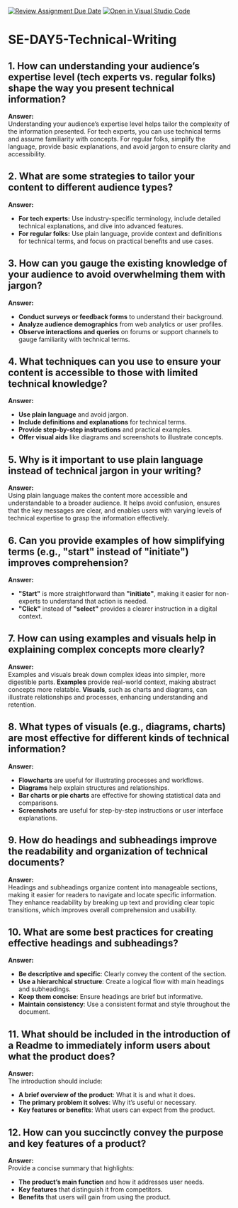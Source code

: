 [![Review Assignment Due Date](https://classroom.github.com/assets/deadline-readme-button-22041afd0340ce965d47ae6ef1cefeee28c7c493a6346c4f15d667ab976d596c.svg)](https://classroom.github.com/a/zsAR-pyY)
[![Open in Visual Studio Code](https://classroom.github.com/assets/open-in-vscode-2e0aaae1b6195c2367325f4f02e2d04e9abb55f0b24a779b69b11b9e10269abc.svg)](https://classroom.github.com/online_ide?assignment_repo_id=15939684&assignment_repo_type=AssignmentRepo)
# SE-DAY5-Technical-Writing
## 1. How can understanding your audience’s expertise level (tech experts vs. regular folks) shape the way you present technical information?
**Answer:**  
Understanding your audience’s expertise level helps tailor the complexity of the information presented. For tech experts, you can use technical terms and assume familiarity with concepts. For regular folks, simplify the language, provide basic explanations, and avoid jargon to ensure clarity and accessibility.

## 2. What are some strategies to tailor your content to different audience types?
**Answer:**  
- **For tech experts:** Use industry-specific terminology, include detailed technical explanations, and dive into advanced features.
- **For regular folks:** Use plain language, provide context and definitions for technical terms, and focus on practical benefits and use cases.

## 3. How can you gauge the existing knowledge of your audience to avoid overwhelming them with jargon?
**Answer:**  
- **Conduct surveys or feedback forms** to understand their background.
- **Analyze audience demographics** from web analytics or user profiles.
- **Observe interactions and queries** on forums or support channels to gauge familiarity with technical terms.

## 4. What techniques can you use to ensure your content is accessible to those with limited technical knowledge?
**Answer:**  
- **Use plain language** and avoid jargon.
- **Include definitions and explanations** for technical terms.
- **Provide step-by-step instructions** and practical examples.
- **Offer visual aids** like diagrams and screenshots to illustrate concepts.

## 5. Why is it important to use plain language instead of technical jargon in your writing?
**Answer:**  
Using plain language makes the content more accessible and understandable to a broader audience. It helps avoid confusion, ensures that the key messages are clear, and enables users with varying levels of technical expertise to grasp the information effectively.

## 6. Can you provide examples of how simplifying terms (e.g., "start" instead of "initiate") improves comprehension?
**Answer:**  
- **"Start"** is more straightforward than **"initiate"**, making it easier for non-experts to understand that action is needed.
- **"Click"** instead of **"select"** provides a clearer instruction in a digital context.

## 7. How can using examples and visuals help in explaining complex concepts more clearly?
**Answer:**  
Examples and visuals break down complex ideas into simpler, more digestible parts. **Examples** provide real-world context, making abstract concepts more relatable. **Visuals**, such as charts and diagrams, can illustrate relationships and processes, enhancing understanding and retention.

## 8. What types of visuals (e.g., diagrams, charts) are most effective for different kinds of technical information?
**Answer:**  
- **Flowcharts** are useful for illustrating processes and workflows.
- **Diagrams** help explain structures and relationships.
- **Bar charts or pie charts** are effective for showing statistical data and comparisons.
- **Screenshots** are useful for step-by-step instructions or user interface explanations.

## 9. How do headings and subheadings improve the readability and organization of technical documents?
**Answer:**  
Headings and subheadings organize content into manageable sections, making it easier for readers to navigate and locate specific information. They enhance readability by breaking up text and providing clear topic transitions, which improves overall comprehension and usability.

## 10. What are some best practices for creating effective headings and subheadings?
**Answer:**  
- **Be descriptive and specific**: Clearly convey the content of the section.
- **Use a hierarchical structure**: Create a logical flow with main headings and subheadings.
- **Keep them concise**: Ensure headings are brief but informative.
- **Maintain consistency**: Use a consistent format and style throughout the document.

## 11. What should be included in the introduction of a Readme to immediately inform users about what the product does?
**Answer:**  
The introduction should include:
- **A brief overview of the product**: What it is and what it does.
- **The primary problem it solves**: Why it’s useful or necessary.
- **Key features or benefits**: What users can expect from the product.

## 12. How can you succinctly convey the purpose and key features of a product?
**Answer:**  
Provide a concise summary that highlights:
- **The product’s main function** and how it addresses user needs.
- **Key features** that distinguish it from competitors.
- **Benefits** that users will gain from using the product.

